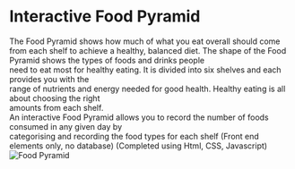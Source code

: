 # Interactive Food Pyramid
The	Food	Pyramid	shows	how	much	of	what	you	eat	overall	should	come	from	each	shelf	to	achieve	
a	healthy,	balanced	diet.	The	shape	of	the	Food	Pyramid	shows	the	types	of	foods	and	drinks	people	
need	 to	 eat	most	 for	 healthy	 eating.	 It	 is	 divided	 into	 six	 shelves	 and	 each	 provides	 you	 with	 the	
range	of	nutrients	and	energy	needed	for	good	health.	Healthy	eating	is	all	about	choosing	the	right	
amounts	from	each	shelf.	
An	interactive	Food	Pyramid	allows	you	to	record	the	number	of	foods	consumed	in	any	given	day	by	
categorising	and	recording	the	food	types	for	each	shelf
(Front end elements only, no database)
(Completed using Html, CSS, Javascript)
![Food Pyramid](https://github.com/user-attachments/assets/07260073-27f1-4ec4-95a8-86b973a65728)
